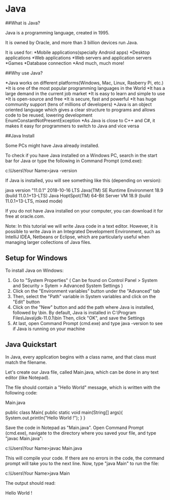 # Java

##What is Java?

Java is a programming language, created in 1995.

It is owned by Oracle, and more than 3 billion devices run Java.

It is used for:
*Mobile applications(specially Android apps)
*Desktop applications
*Web applications
*Web servers and application servers
*Games
*Database connection
*And much, much more!

##Why use Java?

*Java works on different platforms(Windows, Mac, Linux, Rasberry Pi, etc.)
*It is one of the most popular programming languages in the World
*It has a large demand in the current job market
*It is easy to learn and simple to use
*It is open-source and free
*It is secure, fast and powerful
*It has huge community support (tens of millions of developers)
*Java is an object oriented language which gives a clear structure to programs and allows code to be reused, lowering development EnumConstantNotPresentException
*As Java is close to C++ and C#, it makes it easy for programmers to switch to Java and vice versa

##Java Install

Some PCs might have Java already installed.

To check if you have Java installed on a Windows PC, search in the start bar for Java or type the following in Command Prompt (cmd.exe):

c:\Users\Your Name>java -version

If Java is installed, you will see something like this (depending on version):

java version "11.0.1" 2018-10-16 LTS
Java(TM) SE Runtime Environment 18.9 (build 11.0.1+13-LTS)
Java HoptSpot(TM) 64-Bit Server VM 18.9 (build 11.0.1+13-LTS, mixed mode)

If you do not have Java installed on your computer, you can download it for free at oracle.com.

Note: In this tutorial we will write Java code in a text editor. However, it is possible to write Java in an Integrated Development Environment, such as IntelliJ IDEA, Netbeans or Eclipse, which are particularly useful when managing larger collections of Java files.


## Setup for Windows

To install Java on Windows:

1. Go to "System Properties" ( Can be found on Control Panel > System and Security > Sytem > Advanced System Settings )
2. Click on the "Environment variables" button under the "Advanced" tab
3. Then, select the "Path" variable in System variables and click on the "Edit" button
4. Click on the "New" button and add the path where Java is installed, followed by \bin. By default, Java is installed in C:\Program Files\Java\jdk-11.0.1\bin
   Then, click "OK", and save the Settings
5. At last, open Command Prompt (cmd.exe) and type java -version to see if Java is running on your machine


## Java Quickstart

In Java, every application begins with a class name, and that class must match the filename.

Let's create our Java file, called Main.java, which can be done in any text editor (like Notepad).

The file should contain a "Hello World" message, which is written with the following code:

Main.java


public class Main{
  public static void main(String[] args){
    System.out.println("Hello World !");
  }
}


Save the code in Notepad as "Main.java". Open Command Prompt (cmd.exe), navigate to the directory where you saved your file, and type "javac Main.java":

c:\Users\Your Name>javac Main.java

This will compile your code. If there are no errors in the code, the command prompt will take you to the next line. Now, type "java Main" to run the file:

c:\Users\Your Name>java Main

The output should read:

Hello World !


